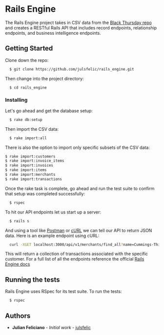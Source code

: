 # Rails Engine

The Rails Engine project takes in CSV data from the [Black Thursday repo](https://github.com/turingschool/curriculum/blob/master/source/projects/black_thursday.markdown)
and creates a RESTful Rails API that includes record endpoints, relationship endpoints,
and business intelligence endpoints.

## Getting Started

Clone down the repo:

```bash
  $ git clone https://github.com/julsfelic/rails_engine.git
```

Then change into the project directory:

```bash
  $ cd rails_engine
```

### Installing

Let's go ahead and get the database setup:

```bash
  $ rake db:setup
```

Then import the CSV data:

```bash
  $ rake import:all
```

There is also the option to import only specific subsets of the CSV data:

```bash
$ rake import:customers
$ rake import:invoice_items
$ rake import:invoices
$ rake import:items
$ rake import:merchants
$ rake import:transactions
```

Once the rake task is complete, go ahead and run the test suite to confirm that setup was completed successfully:

```bash
  $ rspec
```

To hit our API endpoints let us start up a server:

```bash
  $ rails s
```

And using a tool like [Postman](https://www.getpostman.com/) or [cURL](https://curl.haxx.se/) we can tell our API to return JSON data. Here is an example endpoint using cURL:

```bash
  curl -XGET localhost:3000/api/v1/merchants/find_all?name=Cummings-Thiel
```

This will return a collection of transactions associated with the specific customer. For a full list of all the endpoints reference the official [Rails Engine docs](https://github.com/turingschool/lesson_plans/blob/master/ruby_03-professional_rails_applications/rails_engine.md)

## Running the tests

Rails Engine uses RSpec for its test suite. To run the tests:

```bash
  $ rspec
```

## Authors

* **Julian Feliciano** - *Initial work* - [julsfelic](https://github.com/julsfelic)
